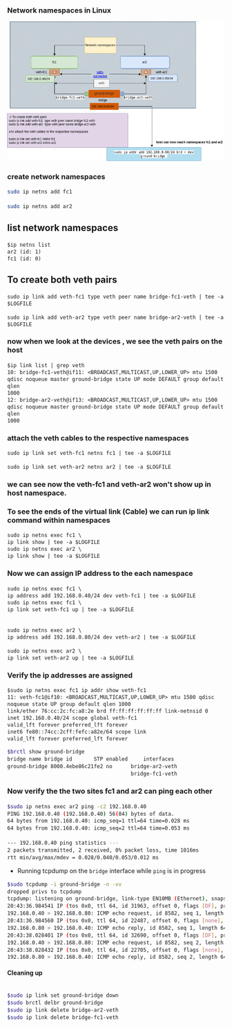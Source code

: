 ﻿
### Network namespaces in Linux 
![network namespaces ](https://github.com/get-mesh-status/network-namespaces/blob/master/netw-ns-1.drawio.png)
### create network namespaces 
```sh
sudo ip netns add fc1 
  
sudo ip netns add ar2 
```
## list network namespaces  
```  
$ip netns list  
ar2 (id: 1)  
fc1 (id: 0)
```
## To create both veth pairs
```  
sudo ip link add veth-fc1 type veth peer name bridge-fc1-veth | tee -a $LOGFILE  
  
sudo ip link add veth-ar2 type veth peer name bridge-ar2-veth | tee -a $LOGFILE  
 ``` 
### now when we look at the devices , we see the veth pairs on the host  
```
$ip link list | grep veth  
10: bridge-fc1-veth@if11: <BROADCAST,MULTICAST,UP,LOWER_UP> mtu 1500 qdisc noqueue master ground-bridge state UP mode DEFAULT group default qlen  
1000  
12: bridge-ar2-veth@if13: <BROADCAST,MULTICAST,UP,LOWER_UP> mtu 1500 qdisc noqueue master ground-bridge state UP mode DEFAULT group default qlen  
1000
```  
  
  
### attach the veth cables to the respective namespaces  
```
sudo ip link set veth-fc1 netns fc1 | tee -a $LOGFILE  
  
sudo ip link set veth-ar2 netns ar2 | tee -a $LOGFILE  
```  
### we can see now the veth-fc1 and veth-ar2 won't show up in host namespace.  
  
### To see the ends of the virtual link (Cable) we can run ip link command within namespaces  
  ```
sudo ip netns exec fc1 \  
ip link show | tee -a $LOGFILE  
sudo ip netns exec ar2 \  
ip link show | tee -a $LOGFILE  
  ```
  
### Now we can assign IP address to the each namespace  
```  
sudo ip netns exec fc1 \  
ip address add 192.168.0.40/24 dev veth-fc1 | tee -a $LOGFILE  
sudo ip netns exec fc1 \  
ip link set veth-fc1 up | tee -a $LOGFILE  
  
  
sudo ip netns exec ar2 \  
ip address add 192.168.0.80/24 dev veth-ar2 | tee -a $LOGFILE  
  
sudo ip netns exec ar2 \  
ip link set veth-ar2 up | tee -a $LOGFILE  
```
  
### Verify the ip addresses are assigned  
  ```
  $sudo ip netns exec fc1 ip addr show veth-fc1  
11: veth-fc1@if10: <BROADCAST,MULTICAST,UP,LOWER_UP> mtu 1500 qdisc noqueue state UP group default qlen 1000  
link/ether 76:cc:2c:fc:a8:2e brd ff:ff:ff:ff:ff:ff link-netnsid 0  
inet 192.168.0.40/24 scope global veth-fc1  
valid_lft forever preferred_lft forever  
inet6 fe80::74cc:2cff:fefc:a82e/64 scope link  
valid_lft forever preferred_lft forever
```

```sh 
$brctl show ground-bridge  
bridge name bridge id 		STP enabled 	interfaces  
ground-bridge 8000.4ebe86c21fe2 no 		bridge-ar2-veth  
										bridge-fc1-veth
```

### Now verify the the two sites fc1 and ar2 can ping each other  
  
```sh
$sudo ip netns exec ar2 ping -c2 192.168.0.40  
PING 192.168.0.40 (192.168.0.40) 56(84) bytes of data.  
64 bytes from 192.168.0.40: icmp_seq=1 ttl=64 time=0.028 ms  
64 bytes from 192.168.0.40: icmp_seq=2 ttl=64 time=0.053 ms  
  
--- 192.168.0.40 ping statistics ---  
2 packets transmitted, 2 received, 0% packet loss, time 1016ms  
rtt min/avg/max/mdev = 0.028/0.040/0.053/0.012 ms
```
* Running tcpdump on the `bridge` interface while `ping` is in progress
```sh
$sudo tcpdump -i ground-bridge -n -vv  
dropped privs to tcpdump  
tcpdump: listening on ground-bridge, link-type EN10MB (Ethernet), snapshot length 262144 bytes  
20:43:36.984541 IP (tos 0x0, ttl 64, id 31963, offset 0, flags [DF], proto ICMP (1), length 84)  
192.168.0.40 > 192.168.0.80: ICMP echo request, id 8582, seq 1, length 64  
20:43:36.984560 IP (tos 0x0, ttl 64, id 22487, offset 0, flags [none], proto ICMP (1), length 84)  
192.168.0.80 > 192.168.0.40: ICMP echo reply, id 8582, seq 1, length 64  
20:43:38.028401 IP (tos 0x0, ttl 64, id 32690, offset 0, flags [DF], proto ICMP (1), length 84)  
192.168.0.40 > 192.168.0.80: ICMP echo request, id 8582, seq 2, length 64  
20:43:38.028432 IP (tos 0x0, ttl 64, id 22705, offset 0, flags [none], proto ICMP (1), length 84)  
192.168.0.80 > 192.168.0.40: ICMP echo reply, id 8582, seq 2, length 64
```

#### Cleaning up 
```sh 

$sudo ip link set ground-bridge down  
$sudo brctl delbr ground-bridge  
$sudo ip link delete bridge-ar2-veth  
$sudo ip link delete bridge-fc1-veth  
```


